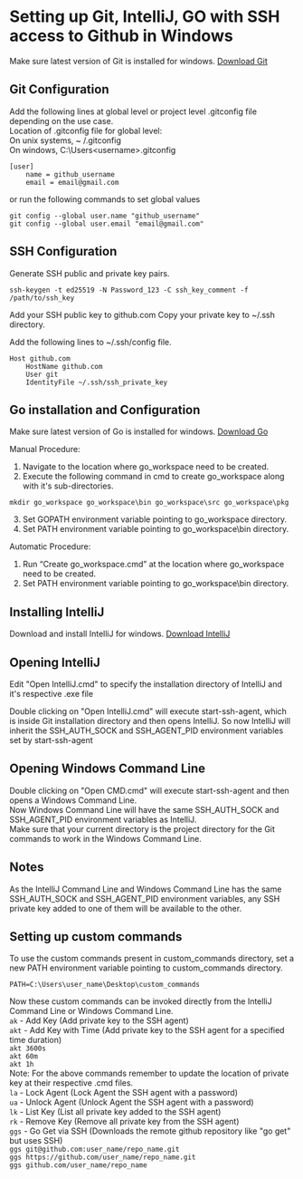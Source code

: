 # Setting up Git, IntelliJ, GO with SSH access to Github in Windows

Make sure latest version of Git is installed for windows. [Download Git](https://git-scm.com/downloads)

## Git Configuration
Add the following lines at global level or project level .gitconfig file depending on the use case.  
Location of .gitconfig file for global level:  
On unix systems, ~ /.gitconfig  
On windows, C:\Users\<username>\.gitconfig  
```
[user]
	name = github_username
	email = email@gmail.com
```
or run the following commands to set global values
```
git config --global user.name "github_username"
git config --global user.email "email@gmail.com"
```


## SSH Configuration
Generate SSH public and private key pairs.
```
ssh-keygen -t ed25519 -N Password_123 -C ssh_key_comment -f /path/to/ssh_key
```

Add your SSH public key to github.com
Copy your private key to ~/.ssh directory.

Add the following lines to ~/.ssh/config file.
```
Host github.com
	HostName github.com
	User git
	IdentityFile ~/.ssh/ssh_private_key
```

## Go installation and Configuration
Make sure latest version of Go is installed for windows. [Download Go](https://golang.org/dl/)

Manual Procedure:
1. Navigate to the location where go_workspace need to be created.
2. Execute the following command in cmd to create go_workspace along with it's sub-directories.
```
mkdir go_workspace go_workspace\bin go_workspace\src go_workspace\pkg
```
3. Set GOPATH environment variable pointing to go_workspace directory.
4. Set PATH environment variable pointing to go_workspace\bin directory.

Automatic Procedure:
1. Run “Create  go_workspace.cmd” at the location where go_workspace need to be created.
2. Set PATH environment variable pointing to go_workspace\bin directory.

## Installing IntelliJ
Download and install IntelliJ for windows. [Download IntelliJ](https://www.jetbrains.com/idea/)


## Opening IntelliJ
Edit "Open IntelliJ.cmd" to specify the installation directory of IntelliJ and it's respective .exe file

Double clicking on "Open IntelliJ.cmd" will execute start-ssh-agent, which is inside Git installation directory and then opens IntelliJ.
So now IntelliJ will inherit the SSH_AUTH_SOCK and SSH_AGENT_PID environment variables set by start-ssh-agent

## Opening Windows Command Line
Double clicking on "Open CMD.cmd" will execute start-ssh-agent and then opens a Windows Command Line.  
Now Windows Command Line will have the same SSH_AUTH_SOCK and SSH_AGENT_PID environment variables as IntelliJ.  
Make sure that your current directory is the project directory for the Git commands to work in the Windows Command Line.

## Notes
As the IntelliJ Command Line and Windows Command Line has the same SSH_AUTH_SOCK and SSH_AGENT_PID environment variables, any SSH private key added to one of them will be available to the other.


## Setting up custom commands
To use the custom commands present in custom_commands directory, set a new PATH environment variable pointing to custom_commands directory.
```
PATH=C:\Users\user_name\Desktop\custom_commands
```
Now these custom commands can be invoked directly from the IntelliJ Command Line or Windows Command Line.  
```ak``` - Add Key (Add private key to the SSH agent)  
```akt``` - Add Key with Time (Add private key to the SSH agent for a specified time duration)  
```akt 3600s```  
```akt 60m```  
```akt 1h```  
Note: For the above commands remember to update the location of private key at their respective .cmd files.  
```la``` - Lock Agent (Lock Agent the SSH agent with a password)  
```ua``` - Unlock Agent (Unlock Agent the SSH agent with a password)  
```lk``` - List Key (List all private key added to the SSH agent)  
```rk``` - Remove Key (Remove all private key from the SSH agent)  
```ggs``` - Go Get via SSH (Downloads the remote github repository like "go get" but uses SSH)  
```ggs git@github.com:user_name/repo_name.git```  
```ggs https://github.com/user_name/repo_name.git```  
```ggs github.com/user_name/repo_name```  

